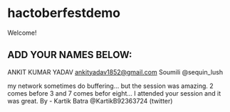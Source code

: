 # hactoberfestdemo
Welcome! 
## ADD YOUR NAMES BELOW:
ANKIT KUMAR YADAV
ankityadav1852@gmail.com
Soumili @sequin_lush

my network sometimes do buffering... 
but the session was amazing.
2 comes before 3 and 7 comes befor eight...
I attended your session and it was great.
By - Kartik Batra  @KartikB92363724 (twitter) 
